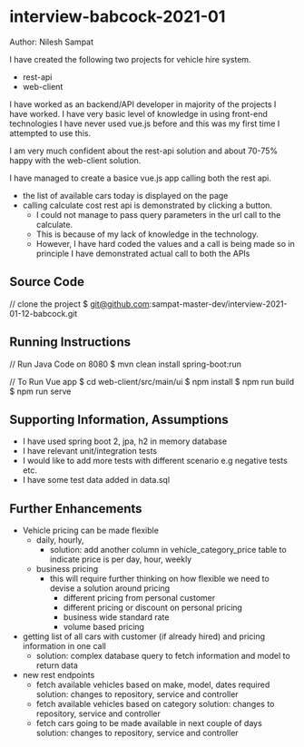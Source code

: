# interview-babcock-2021-01
Author: Nilesh Sampat

I have created the following two projects for vehicle hire system.
  - rest-api
  - web-client

I have worked as an backend/API developer in majority of the projects I have worked.
I have very basic level of knowledge in using front-end technologies 
I have never used vue.js before and this was my first time I attempted to use this.

I am very much confident about the rest-api solution and about 70-75% happy with the
web-client solution.

I have managed to create a basice vue.js app calling both the rest api.
  - the list of available cars today is displayed on the page
  - calling calculate cost rest api is demonstrated by clicking a button.
    - I could not manage to pass query parameters in the url call to the calculate.
    - This is because of my lack of knowledge in the technology.
    - However, I have hard coded the values and a call is being made 
      so in principle I have demonstrated actual call to both the APIs

## Source Code
// clone the project
  $ git@github.com:sampat-master-dev/interview-2021-01-12-babcock.git

## Running Instructions

  // Run Java Code on 8080
  $ mvn clean install spring-boot:run
  
  // To Run Vue app 
  $ cd web-client/src/main/ui
  $ npm install
  $ npm run build
  $ npm run serve

## Supporting Information, Assumptions
- I have used spring boot 2, jpa, h2 in memory database
- I have relevant unit/integration tests
- I would like to add more tests with different scenario e.g negative tests etc.
- I have some test data added in data.sql

## Further Enhancements
  - Vehicle pricing can be made flexible
     - daily, hourly, 
       - solution: add another column in vehicle_category_price table to indicate 
         price is per day, hour, weekly
     - business pricing
       - this will require further thinking on how flexible we need to devise a solution
         around pricing
         - different pricing from personal customer
         - different pricing or discount on personal pricing
         - business wide standard rate
         - volume based pricing
  - getting list of all cars with customer (if already hired) and pricing information in one call
    - solution: complex database query to fetch information and model to return data
  - new rest endpoints 
    - fetch available vehicles based on make, model, dates required
      solution: changes to repository, service and controller
    - fetch available vehicles based on category
      solution: changes to repository, service and controller
    - fetch cars going to be made available in next couple of days
      solution: changes to repository, service and controller


